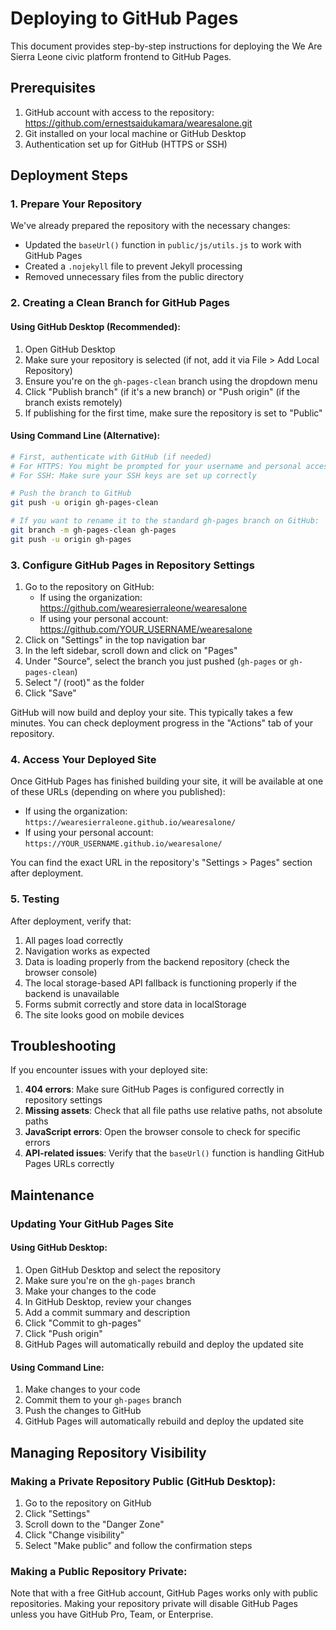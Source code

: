 # Deploying to GitHub Pages

This document provides step-by-step instructions for deploying the We Are Sierra Leone civic platform frontend to GitHub Pages.

## Prerequisites

1. GitHub account with access to the repository: https://github.com/ernestsaidukamara/wearesalone.git
2. Git installed on your local machine or GitHub Desktop
3. Authentication set up for GitHub (HTTPS or SSH)

## Deployment Steps

### 1. Prepare Your Repository

We've already prepared the repository with the necessary changes:

- Updated the `baseUrl()` function in `public/js/utils.js` to work with GitHub Pages
- Created a `.nojekyll` file to prevent Jekyll processing
- Removed unnecessary files from the public directory

### 2. Creating a Clean Branch for GitHub Pages

#### Using GitHub Desktop (Recommended):

1. Open GitHub Desktop
2. Make sure your repository is selected (if not, add it via File > Add Local Repository)
3. Ensure you're on the `gh-pages-clean` branch using the dropdown menu
4. Click "Publish branch" (if it's a new branch) or "Push origin" (if the branch exists remotely)
5. If publishing for the first time, make sure the repository is set to "Public"

#### Using Command Line (Alternative):

```bash
# First, authenticate with GitHub (if needed)
# For HTTPS: You might be prompted for your username and personal access token
# For SSH: Make sure your SSH keys are set up correctly

# Push the branch to GitHub
git push -u origin gh-pages-clean

# If you want to rename it to the standard gh-pages branch on GitHub:
git branch -m gh-pages-clean gh-pages
git push -u origin gh-pages
```

### 3. Configure GitHub Pages in Repository Settings

1. Go to the repository on GitHub:
   * If using the organization: https://github.com/wearesierraleone/wearesalone
   * If using your personal account: https://github.com/YOUR_USERNAME/wearesalone
2. Click on "Settings" in the top navigation bar
3. In the left sidebar, scroll down and click on "Pages" 
4. Under "Source", select the branch you just pushed (`gh-pages` or `gh-pages-clean`)
5. Select "/ (root)" as the folder
6. Click "Save"

GitHub will now build and deploy your site. This typically takes a few minutes. You can check deployment progress in the "Actions" tab of your repository.

### 4. Access Your Deployed Site

Once GitHub Pages has finished building your site, it will be available at one of these URLs (depending on where you published):

* If using the organization: `https://wearesierraleone.github.io/wearesalone/`
* If using your personal account: `https://YOUR_USERNAME.github.io/wearesalone/`

You can find the exact URL in the repository's "Settings > Pages" section after deployment.

### 5. Testing

After deployment, verify that:

1. All pages load correctly
2. Navigation works as expected
3. Data is loading properly from the backend repository (check the browser console)
4. The local storage-based API fallback is functioning properly if the backend is unavailable
5. Forms submit correctly and store data in localStorage
6. The site looks good on mobile devices

## Troubleshooting

If you encounter issues with your deployed site:

1. **404 errors**: Make sure GitHub Pages is configured correctly in repository settings
2. **Missing assets**: Check that all file paths use relative paths, not absolute paths
3. **JavaScript errors**: Open the browser console to check for specific errors
4. **API-related issues**: Verify that the `baseUrl()` function is handling GitHub Pages URLs correctly

## Maintenance

### Updating Your GitHub Pages Site

#### Using GitHub Desktop:
1. Open GitHub Desktop and select the repository
2. Make sure you're on the `gh-pages` branch
3. Make your changes to the code
4. In GitHub Desktop, review your changes
5. Add a commit summary and description
6. Click "Commit to gh-pages"
7. Click "Push origin"
8. GitHub Pages will automatically rebuild and deploy the updated site

#### Using Command Line:
1. Make changes to your code
2. Commit them to your `gh-pages` branch
3. Push the changes to GitHub
4. GitHub Pages will automatically rebuild and deploy the updated site

## Managing Repository Visibility

### Making a Private Repository Public (GitHub Desktop):
1. Go to the repository on GitHub
2. Click "Settings"
3. Scroll down to the "Danger Zone"
4. Click "Change visibility"
5. Select "Make public" and follow the confirmation steps

### Making a Public Repository Private:
Note that with a free GitHub account, GitHub Pages works only with public repositories. Making your repository private will disable GitHub Pages unless you have GitHub Pro, Team, or Enterprise.
